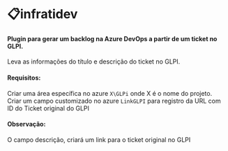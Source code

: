 # 📋infratidev
#### Plugin para gerar um backlog na Azure DevOps a partir de um ticket no GLPI.
Leva as informações do título e descrição do ticket no GLPI.
#### Requisitos:
Criar uma área específica no azure ```X\GLPi``` onde X é o nome do projeto.
Criar um campo customizado no azure ```LinkGLPI``` para registro da URL com ID do Ticket original do GLPI
#### Observação:
O campo descrição, criará um link para o ticket original no GLPI





